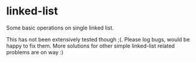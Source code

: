 linked-list
===========

Some basic operations on single linked list.

This has not been extensively tested though ;(. Please log bugs, would be happy to fix them.
More solutions for other simple linked-list related problems are on way :)